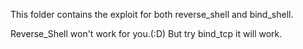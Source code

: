 This folder contains the exploit for both reverse_shell and bind_shell.

Reverse_Shell won't work for you.(:D) But try bind_tcp it will work.
